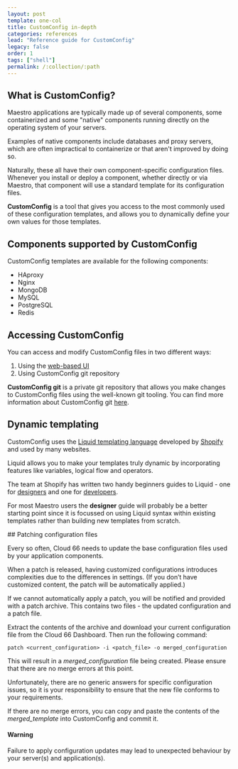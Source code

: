 ```yaml
---
layout: post
template: one-col
title: CustomConfig in-depth
categories: references
lead: "Reference guide for CustomConfig"
legacy: false
order: 1
tags: ["shell"]
permalink: /:collection/:path
---
```


## What is CustomConfig?

Maestro applications are typically made up of several components, some containerized and some "native" components running directly on the operating system of your servers. 

Examples of native components include databases and proxy servers, which are often impractical to containerize or that aren't improved by doing so.

Naturally, these all have their own component-specific configuration files. Whenever you install or deploy a component, whether directly or via Maestro, that component will use a standard template for its configuration files. 

**CustomConfig** is a tool that gives you access to the most commonly used of these configuration templates, and allows you to dynamically define your own values for those templates. 

## Components supported by CustomConfig

CustomConfig templates are available for the following components:

* HAproxy
* Nginx
* MongoDB    
* MySQL
* PostgreSQL
* Redis

## Accessing CustomConfig

You can access and modify CustomConfig files in two different ways:

1. Using the [web-based UI](https://app.cloud66.com/)
2. Using CustomConfig git repository

**CustomConfig git** is a private git repository that allows you make changes to CustomConfig files using the well-known git tooling. You can find more information about CustomConfig git [here](/maestro/tutorials/custom-config-git.html).

## Dynamic templating

CustomConfig uses the [Liquid templating language](http://www.liquidmarkup.org/) developed by [Shopify](http://www.shopify.com/) and used by many websites. 

Liquid allows you to make your templates truly dynamic by incorporating features like variables, logical flow and operators.

The team at Shopify has written two handy beginners guides to Liquid - one for [designers](https://github.com/Shopify/liquid/wiki/Liquid-for-Designers) and one for [developers](https://github.com/Shopify/liquid/wiki/Liquid-for-Programmers). 

For most Maestro users the **designer** guide will probably be a better starting point since it is focussed on using Liquid syntax within existing templates rather than building new templates from scratch. 

## Patching configuration files

Every so often, Cloud 66 needs to update the base configuration files used by your application components. 

When a patch is released, having customized configurations introduces complexities due to the differences in settings. (If you don’t have customized content, the patch will be automatically applied.) 

If we cannot automatically apply a patch, you will be notified and provided with a patch archive. This contains two files - the updated configuration and a patch file. 

Extract the contents of the archive and download your current configuration file from the Cloud 66 Dashboard. Then run the following command:

`patch <current_configuration> -i <patch_file> -o merged_configuration`

This will result in a *merged_configuration* file being created. Please ensure that there are no merge errors at this point. 

Unfortunately, there are no generic answers for specific configuration issues, so it is your responsibility to ensure that the new file conforms to your requirements.

If there are no merge errors, you can copy and paste the contents of the *merged_template* into CustomConfig and commit it.

#### Warning
<div class="notice notice-warning"><p>Failure to apply configuration updates may lead to unexpected behaviour by your server(s) and application(s).</p></div>
